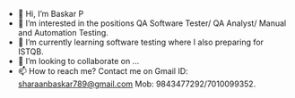 - 👋 Hi, I’m Baskar P
- 👀 I’m interested in the positions QA Software Tester/ QA Analyst/ Manual and Automation Testing.
- 🌱 I’m currently learning software testing where I also preparing for ISTQB.
- 💞️ I’m looking to collaborate on ...
- 📫 How to reach me? Contact me on Gmail ID: sharaanbaskar789@gmail.com Mob: 9843477292/7010099352.

<!---
baskarp9798/baskarp9798 is a ✨ special ✨ repository because its `README.md` (this file) appears on your GitHub profile.
You can click the Preview link to take a look at your changes.
--->
